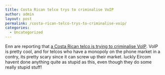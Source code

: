 ```yaml
---
title: Costa Rican telco trys to criminalise VoIP
author: admin
layout: post
permalink: /costa-rican-telco-trys-to-criminalise-voip/
categories:
  - Uncategorized
---
```

Enn are reporting that [a Costa Rican telco is trying to criminalise VoIP][1]. VoIP is pretty cool, and for telcos who have a monopoly on the phone market in a contry, its pretty scary since it can screw up their market. luckly Eircom havent done anything quite as stupid as this, even though they do some really stupid stuff!

 [1]: http://www.enn.ie/frontpage/news-9591631.html